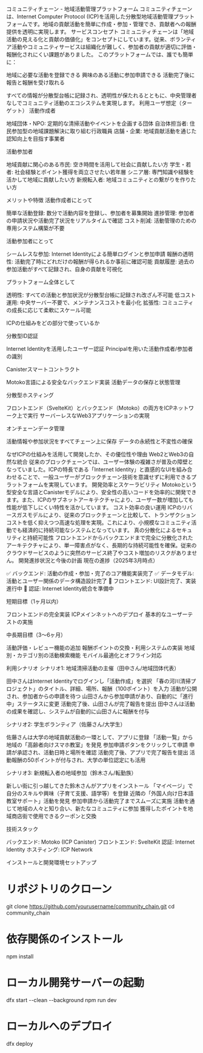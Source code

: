 コミュニティチェーン - 地域活動管理プラットフォーム
コミュニティチェーンは、Internet Computer Protocol (ICP)を活用した分散型地域活動管理プラットフォームです。地域の貢献活動を簡単に作成・参加・管理でき、貢献者への報酬提供を透明に実現します。
サービスコンセプト
コミュニティチェーンは「地域活動の見える化と貢献の価値化」をコンセプトにしています。従来、ボランティア活動やコミュニティサービスは組織化が難しく、参加者の貢献が適切に評価・報酬化されにくい課題がありました。
このプラットフォームでは、誰でも簡単に：

地域に必要な活動を登録できる
興味のある活動に参加申請できる
活動完了後に報告と報酬を受け取れる

すべての情報が分散型台帳に記録され、透明性が保たれるとともに、中央管理者なしでコミュニティ活動のエコシステムを実現します。
利用ユーザ想定（ターゲット）
活動作成者

地域団体・NPO: 定期的な清掃活動やイベントを企画する団体
自治体担当者: 住民参加型の地域課題解決に取り組む行政職員
店舗・企業: 地域貢献活動を通じた認知向上を目指す事業者

活動参加者

地域貢献に関心のある市民: 空き時間を活用して社会に貢献したい方
学生・若者: 社会経験とポイント獲得を両立させたい若年層
シニア層: 専門知識や経験を活かして地域に貢献したい方
新規転入者: 地域コミュニティとの繋がりを作りたい方

メリットや特徴
活動作成者にとって

簡単な活動登録: 数分で活動内容を登録し、参加者を募集開始
進捗管理: 参加者の申請状況や活動完了状況をリアルタイムで確認
コスト削減: 活動管理のための専用システム構築が不要

活動参加者にとって

シームレスな参加: Internet Identityによる簡単ログインと参加申請
報酬の透明性: 活動完了時にどれだけの報酬が得られるか事前に確認可能
貢献履歴: 過去の参加活動がすべて記録され、自身の貢献を可視化

プラットフォーム全体として

透明性: すべての活動と参加状況が分散型台帳に記録され改ざん不可能
低コスト運用: 中央サーバー不要で、メンテナンスコストを最小化
拡張性: コミュニティの成長に応じて柔軟にスケール可能

ICPの仕組みをどの部分で使っているか

分散型ID認証

Internet Identityを活用したユーザー認証
Principalを用いた活動作成者/参加者の識別


Canisterスマートコントラクト

Motoko言語による安全なバックエンド実装
活動データの保存と状態管理


分散型ホスティング

フロントエンド（SvelteKit）とバックエンド（Motoko）の両方をICPネットワーク上で実行
サーバーレスなWeb3アプリケーションの実現


オンチェーンデータ管理

活動情報や参加状況をすべてチェーン上に保存
データの永続性と不変性の確保



なぜICPの仕組みを活用して開発したか、その優位性や理由
Web2とWeb3の自然な統合
従来のブロックチェーンでは、ユーザー体験の複雑さが普及の障壁となっていました。ICPの特長である「Internet Identity」と直感的なUIを組み合わせることで、一般ユーザーがブロックチェーン技術を意識せずに利用できるプラットフォームを実現しています。
開発効率とスケーラビリティ
Motokoという型安全な言語とCanisterモデルにより、安全性の高いコードを効率的に開発できます。また、ICPのサブネットアーキテクチャにより、ユーザー数が増加しても性能が低下しにくい特性を活かしています。
コスト効率の良い運用
ICPのリバースガスモデルにより、従来のブロックチェーンと比較して、トランザクションコストを低く抑えつつ高速な処理を実現。これにより、小規模なコミュニティ活動でも経済的に持続可能なシステムとなっています。
真の分散化によるセキュリティと持続可能性
フロントエンドからバックエンドまで完全に分散化されたアーキテクチャにより、単一障害点がなく、長期的な持続可能性を確保。従来のクラウドサービスのように突然のサービス終了やコスト増加のリスクがありません。
開発進捗状況と今後の計画
現在の進捗（2025年3月時点）

✅ バックエンド: 活動の作成・参加・完了のコア機能実装完了
✅ データモデル: 活動とユーザー関係のデータ構造設計完了
🔄 フロントエンド: UI設計完了、実装進行中
🔄 認証: Internet Identity統合を準備中

短期目標（1ヶ月以内）

フロントエンドの完全実装
ICPメインネットへのデプロイ
基本的なユーザーテストの実施

中長期目標（3〜6ヶ月）

活動評価・レビュー機能の追加
報酬ポイントの交換・利用システムの実装
地域別・カテゴリ別の活動検索機能
モバイル最適化とオフライン対応

利用シナリオ
シナリオ1: 地域清掃活動の主催（田中さん/地域団体代表）

田中さんはInternet Identityでログインし「活動作成」を選択
「春の河川清掃プロジェクト」のタイトル、詳細、場所、報酬（100ポイント）を入力
活動が公開され、参加者からの申請を待つ
山田さんから参加申請があり、自動的に「進行中」ステータスに変更
活動完了後、山田さんが完了報告を提出
田中さんは活動の成果を確認し、システムが自動的に山田さんに報酬を付与

シナリオ2: 学生ボランティア（佐藤さん/大学生）

佐藤さんは大学の地域貢献活動の一環として、アプリに登録
「活動一覧」から地域の「高齢者向けスマホ教室」を発見
参加申請ボタンをクリックして申請
申請が承認され、活動日時と場所を確認
活動完了後、アプリで完了報告を提出
活動報酬の50ポイントが付与され、大学の単位認定にも活用

シナリオ3: 新規転入者の地域参加（鈴木さん/転勤族）

新しい街に引っ越してきた鈴木さんがアプリをインストール
「マイページ」で自分のスキルや興味（子育て支援、語学等）を登録
近隣の「外国人向け日本語教室サポート」活動を発見
参加申請から活動完了までスムーズに実施
活動を通じて地域の人々と知り合い、新たなコミュニティに参加
獲得したポイントを地域商店街で使用できるクーポンと交換

技術スタック

バックエンド: Motoko (ICP Canister)
フロントエンド: SvelteKit
認証: Internet Identity
ホスティング: ICP Network

インストールと開発環境セットアップ

# リポジトリのクローン
git clone https://github.com/yourusername/community_chain.git
cd community_chain

# 依存関係のインストール
npm install

# ローカル開発サーバーの起動
dfx start --clean --background
npm run dev

# ローカルへのデプロイ
dfx deploy
